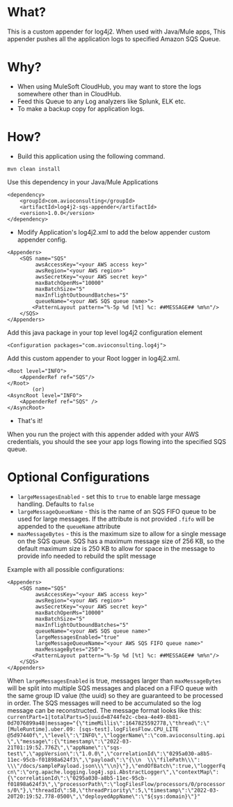 What?
====================
This is a custom appender for log4j2. When used with Java/Mule apps, This appender pushes all the application logs to specified Amazon SQS Queue.

Why?
====================

* When using MuleSoft CloudHub, you may want to store the logs somewhere other than in CloudHub.
* Feed this Queue to any Log analyzers like Splunk, ELK etc.
* To make a backup copy for application logs.

How?
==========================
* Build this application using the following command.

```mvn clean install```

Use this dependency in your Java/Mule Applications

```
<dependency>
    <groupId>com.avioconsulting</groupId>
    <artifactId>log4j2-sqs-appender</artifactId>
    <version>1.0.0</version>
</dependency>
```

* Modify Application's log4j2.xml to add the below appender custom appender config.

```
<Appenders>
    <SQS name="SQS" 
         awsAccessKey="<your AWS access key>" 
         awsRegion="<your AWS region>" 
         awsSecretKey="<your AWS secret key>" 
         maxBatchOpenMs="10000" 
         maxBatchSize="5" 
         maxInflightOutboundBatches="5" 
         queueName="<your AWS SQS queue name>">
        <PatternLayout pattern="%-5p %d [%t] %c: ##MESSAGE## %m%n"/>
    </SQS>
</Appenders>
```
Add this java package in your top level log4j2 configuration element

```<Configuration packages="com.avioconsulting.log4j">```

Add this custom appender to your Root logger in log4j2.xml.
```
<Root level="INFO">
    <AppenderRef ref="SQS"/>
</Root>        
        (or)
<AsyncRoot level="INFO">
    <AppenderRef ref="SQS" />
</AsyncRoot>
```

* That's it!

When you run the project with this appender added with your AWS credentials, you should the see your app logs flowing into the specified SQS queue.

Optional Configurations
=======================
* `largeMessagesEnabled` - set this to `true` to enable large message handling. Defaults to `false`
* `largeMessageQueueName` - this is the name of an SQS FIFO queue to be used for large messages. If the attribute is not provided `.fifo` will be appended to the `queueName` attribute
* `maxMessageBytes` - this is the maximum size to allow for a single message on the SQS queue. SQS has a maximum message size of 256 KB, so the default maximum size is 250 KB to allow for space in the message to provide info needed to rebuild the split message

Example with all possible configurations:
```
<Appenders>
    <SQS name="SQS" 
         awsAccessKey="<your AWS access key>" 
         awsRegion="<your AWS region>" 
         awsSecretKey="<your AWS secret key>" 
         maxBatchOpenMs="10000" 
         maxBatchSize="5" 
         maxInflightOutboundBatches="5" 
         queueName="<your AWS SQS queue name>"
         largeMessagesEnabled="true"
         largeMessageQueueName="<your AWS SQS FIFO queue name>"
         maxMessageBytes="250">
        <PatternLayout pattern="%-5p %d [%t] %c: ##MESSAGE## %m%n"/>
    </SQS>
</Appenders>
```

When `largeMessagesEnabled` is true, messages larger than `maxMessageBytes` will be split into multiple SQS messages and placed on a FIFO queue with the same group ID value (the uuid) so they are guaranteed to be processed in order. The SQS messages will need to be accumulated so the log message can be reconstructed.
The message format looks like this: `currentPart=1|totalParts=5|uuid=8744fe2c-cbea-4e49-8b81-0d7076899a48|message="{\"timeMillis\":1647825592778,\"thread\":\"[MuleRuntime].uber.09: [sqs-test].logFilesFlow.CPU_LITE @5d97440f\",\"level\":\"INFO\",\"loggerName\":\"com.avioconsulting.api\",\"message\":{\"timestamp\":\"2022-03-21T01:19:52.776Z\",\"appName\":\"sqs-test\",\"appVersion\":\"1.0.0\",\"correlationId\":\"0295a030-a8b5-11ec-95cb-f01898a624f3\",\"payload\":\"{\\n  \\\"filePath\\\": \\\"/docs/samplePayload.json\\\"\\n}\"},\"endOfBatch\":true,\"loggerFqcn\":\"org.apache.logging.log4j.spi.AbstractLogger\",\"contextMap\":{\"correlationId\":\"0295a030-a8b5-11ec-95cb-f01898a624f3\",\"processorPath\":\"logFilesFlow/processors/0/processors/0\"},\"threadId\":58,\"threadPriority\":5,\"timestamp\":\"2022-03-20T20:19:52.778-0500\",\"deployedAppName\":\"${sys:domain}\"}"`